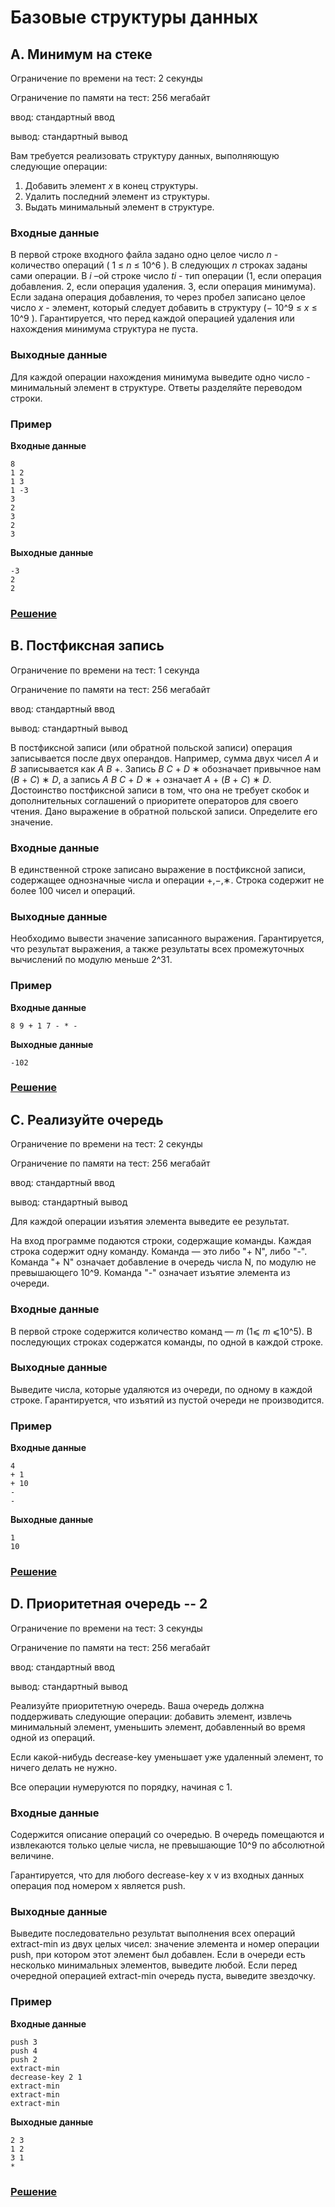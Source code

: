 # Базовые структуры данных

## A. Минимум на стеке

Ограничение по времени на тест: 2 секунды

Ограничение по памяти на тест: 256 мегабайт

ввод: стандартный ввод

вывод: стандартный вывод

Вам требуется реализовать структуру данных, выполняющую следующие операции:

 1. Добавить элемент _x_ в конец структуры.
 2. Удалить последний элемент из структуры.
 3. Выдать минимальный элемент в структуре.

### Входные данные

В первой строке входного файла задано одно целое число _n_ - количество операций ( 1 ≤ _n_ ≤ 10^6 ).
В следующих _n_ строках заданы сами операции. В _i_ –ой строке число _ti_ - тип операции (1, если
операция добавления. 2, если операция удаления. 3, если операция минимума). Если задана
операция добавления, то через пробел записано целое число _x_ - элемент, который следует добавить в
структуру (− 10^9 ≤ _x_ ≤ 10^9 ). Гарантируется, что перед каждой операцией удаления или нахождения
минимума структура не пуста.

### Выходные данные

Для каждой операции нахождения минимума выведите одно число - минимальный элемент в
структуре. Ответы разделяйте переводом строки.

### Пример

**Входные данные**
```
8
1 2
1 3
1 -3
3
2
3
2
3
```

**Выходные данные**
```
-3
2
2
```

### [Решение](taskA.py)

## B. Постфиксная запись

Ограничение по времени на тест: 1 секунда

Ограничение по памяти на тест: 256 мегабайт

ввод: стандартный ввод

вывод: стандартный вывод

В постфиксной записи (или обратной польской записи) операция записывается после двух
операндов. Например, сумма двух чисел _A_ и _B_ записывается как _A_ _B_ +. Запись _B_ _C_ + _D_ ∗
обозначает привычное нам (_B_ + _C_) ∗ _D_, а запись _A B C_ + _D_ ∗ + означает _A_ + (_B_ + _C_) ∗ _D_. Достоинство
постфиксной записи в том, что она не требует скобок и дополнительных соглашений о приоритете
операторов для своего чтения.
Дано выражение в обратной польской записи. Определите его значение.

### Входные данные

В единственной строке записано выражение в постфиксной записи, содержащее однозначные
числа и операции +,−,∗. Строка содержит не более 100 чисел и операций.

### Выходные данные

Необходимо вывести значение записанного выражения. Гарантируется, что результат
выражения, а также результаты всех промежуточных вычислений по модулю меньше 2^31.

### Пример

**Входные данные**
```
8 9 + 1 7 - * -
```

**Выходные данные**
```
-102
```

### [Решение](taskB.py)

## C. Реализуйте очередь

Ограничение по времени на тест: 2 секунды

Ограничение по памяти на тест: 256 мегабайт

ввод: стандартный ввод

вывод: стандартный вывод

Для каждой операции изъятия элемента выведите ее результат.

На вход программе подаются строки, содержащие команды. Каждая строка содержит одну команду.
Команда — это либо "+ N", либо "-". Команда "+ N" означает добавление в очередь числа N,
по модулю не превышающего 10^9. Команда "-" означает изъятие элемента из очереди.

### Входные данные

В первой строке содержится количество команд — _m_ (1⩽ _m_ ⩽10^5).
В последующих строках содержатся команды, по одной в каждой строке.

### Выходные данные

Выведите числа, которые удаляются из очереди, по одному в каждой строке.
Гарантируется, что изъятий из пустой очереди не производится.

### Пример

**Входные данные**
```
4
+ 1
+ 10
-
-
```

**Выходные данные**
```
1
10
```

### [Решение](taskC.py)

## D. Приоритетная очередь -- 2

Ограничение по времени на тест: 3 секунды

Ограничение по памяти на тест: 256 мегабайт

ввод: стандартный ввод

вывод: стандартный вывод

Реализуйте приоритетную очередь. Ваша очередь должна поддерживать следующие операции:
добавить элемент, извлечь минимальный элемент, уменьшить элемент, добавленный во время одной из операций.

Если какой-нибудь decrease-key уменьшает уже удаленный элемент, то ничего делать не нужно.

Все операции нумеруются по порядку, начиная с 1.

### Входные данные

Содержится описание операций со очередью. В очередь помещаются и извлекаются только целые числа,
не превышающие 10^9 по абсолютной величине.

Гарантируется, что для любого decrease-key x v из входных данных операция под номером x
является push.

### Выходные данные

Выведите последовательно результат выполнения всех операций extract-min из двух целых чисел: значение элемента
и номер операции push, при котором этот элемент был добавлен. Если в очереди есть несколько минимальных
элементов, выведите любой. Если перед очередной операцией extract-min очередь пуста, выведите звездочку.

### Пример

**Входные данные**
```
push 3
push 4
push 2
extract-min
decrease-key 2 1
extract-min
extract-min
extract-min
```

**Выходные данные**
```
2 3
1 2
3 1
*
```

### [Решение](taskD.py)
